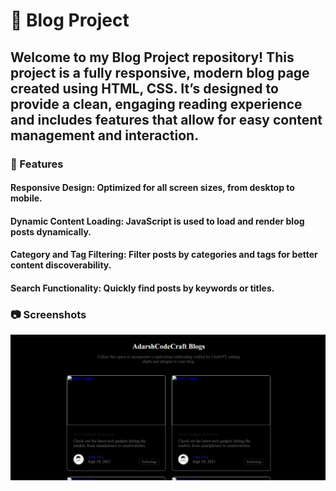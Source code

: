 # 📝 Blog Project
<h2>Welcome to my Blog Project repository! This project is a fully responsive, modern blog page created using HTML, CSS. It’s designed to provide a clean, engaging reading experience and includes features that allow for easy content management and interaction.</h2>
<h3>🚀 Features</h3>
<h4>Responsive Design: Optimized for all screen sizes, from desktop to mobile.</h4>
<h4>Dynamic Content Loading: JavaScript is used to load and render blog posts dynamically.</h4>
<h4>Category and Tag Filtering: Filter posts by categories and tags for better content discoverability.</h4>
<h4>Search Functionality: Quickly find posts by keywords or titles.</h4>
<h3>📷 Screenshots</h3>
<img src="Screenshot 2024-11-05 093111.png" alt="Img" />

